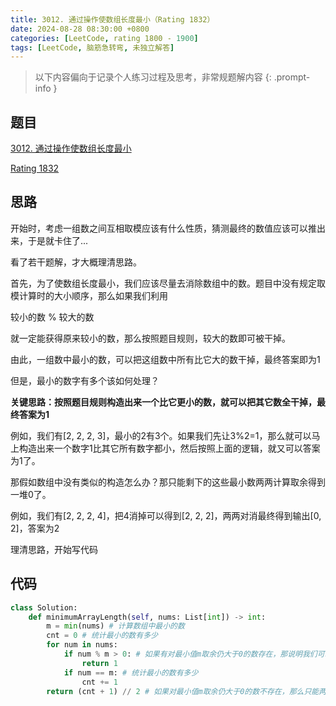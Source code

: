 ```yaml
---
title: 3012. 通过操作使数组长度最小（Rating 1832）
date: 2024-08-28 08:30:00 +0800
categories: [LeetCode, rating 1800 - 1900]
tags: [LeetCode, 脑筋急转弯, 未独立解答]
---
```


> 以下内容偏向于记录个人练习过程及思考，非常规题解内容
{: .prompt-info }

## 题目

[3012. 通过操作使数组长度最小](https://leetcode.cn/problems/minimize-length-of-array-using-operations)

[Rating 1832](https://zerotrac.github.io/leetcode_problem_rating/#/)

## 思路

开始时，考虑一组数之间互相取模应该有什么性质，猜测最终的数值应该可以推出来，于是就卡住了...

看了若干题解，才大概理清思路。

首先，为了使数组长度最小，我们应该尽量去消除数组中的数。题目中没有规定取模计算时的大小顺序，那么如果我们利用

较小的数 % 较大的数

就一定能获得原来较小的数，那么按照题目规则，较大的数即可被干掉。

由此，一组数中最小的数，可以把这组数中所有比它大的数干掉，最终答案即为1

但是，最小的数字有多个该如何处理？

**关键思路：按照题目规则构造出来一个比它更小的数，就可以把其它数全干掉，最终答案为1**

例如，我们有[2, 2, 2, 3]，最小的2有3个。如果我们先让3%2=1，那么就可以马上构造出来一个数字1比其它所有数字都小，然后按照上面的逻辑，就又可以答案为1了。

那假如数组中没有类似的构造怎么办？那只能剩下的这些最小数两两计算取余得到一堆0了。

例如，我们有[2, 2, 2, 4]，把4消掉可以得到[2, 2, 2]，两两对消最终得到输出[0, 2]，答案为2

理清思路，开始写代码

## 代码

```python
class Solution:
    def minimumArrayLength(self, nums: List[int]) -> int:
        m = min(nums) # 计算数组中最小的数
        cnt = 0 # 统计最小的数有多少
        for num in nums:
            if num % m > 0: # 如果有对最小值m取余仍大于0的数存在，那说明我们可以构造出比m还小的数，把其它数都干掉，答案为1
                return 1
            if num == m: # 统计最小的数有多少
                cnt += 1
        return (cnt + 1) // 2 # 如果对最小值m取余仍大于0的数不存在，那么只能两两对消。注意对消时多出的数也会留下，应该向上取整
```